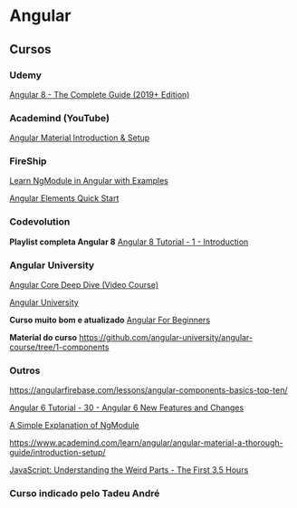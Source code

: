 <!-- markdownlint-enable MD000 -->
# Angular
## Cursos
### Udemy
[Angular 8 - The Complete Guide (2019+ Edition)](https://www.udemy.com/course/the-complete-guide-to-angular-2/)

### Academind (YouTube)
[Angular Material Introduction & Setup](https://www.youtube.com/watch?v=u679SQsfRVM&t=51s)

### FireShip
[Learn NgModule in Angular with Examples](https://www.youtube.com/watch?v=oqZ4-ULwfbc&t=0s)

[Angular Elements Quick Start](https://www.youtube.com/watch?v=4u9_kdkvTsc&t=2s)

### Codevolution
**Playlist completa Angular 8** [Angular 8 Tutorial - 1 - Introduction](https://www.youtube.com/watch?v=0eWrpsCLMJQ&list=PLC3y8-rFHvwhBRAgFinJR8KHIrCdTkZcZ)

### Angular University
[Angular Core Deep Dive (Video Course)](https://angular-university.io/course/angular-course) 

[Angular University](https://www.youtube.com/channel/UC3cEGKhg3OERn-ihVsJcb7A)

**Curso muito bom e atualizado** [Angular For Beginners](https://angular-university.io/lesson/angular-beginners-first-component)

**Material do curso** https://github.com/angular-university/angular-course/tree/1-components

### Outros
<https://angularfirebase.com/lessons/angular-components-basics-top-ten/>

[Angular 6 Tutorial - 30 - Angular 6 New Features and Changes](https://www.youtube.com/watch?v=RkV_LozGP3w)

[A Simple Explanation of NgModule](https://angularfirebase.com/lessons/a-simple-explanation-of-ngmodule/)

<https://www.academind.com/learn/angular/angular-material-a-thorough-guide/introduction-setup/>

[JavaScript: Understanding the Weird Parts - The First 3.5 Hours](https://www.youtube.com/watch?v=Bv_5Zv5c-Ts)

### Curso indicado pelo Tadeu André
